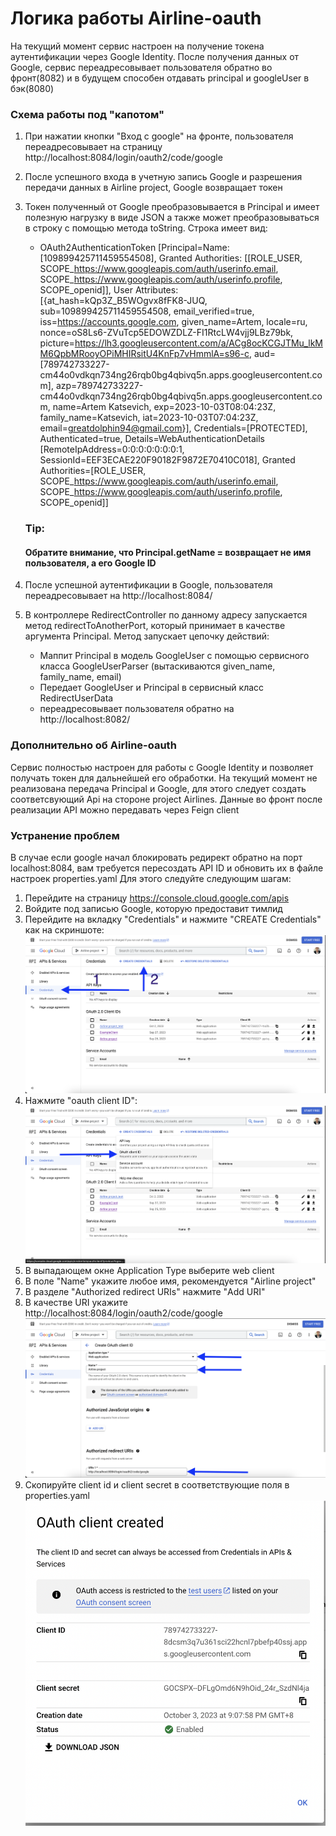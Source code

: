 
# Логика работы Airline-oauth

На текущий момент сервис настроен на получение токена аутентификации через Google Identity.
После получения данных от Google, сервис переадресовывает пользователя обратно во фронт(8082) и в будущем способен отдавать principal и googleUser в бэк(8080)

### Схема работы под "капотом"


1. При нажатии кнопки "Вход с google" на фронте, пользователя переадресовывает на страницу http://localhost:8084/login/oauth2/code/google
2. После успешного входа в учетную запись Google и разрешения передачи данных в Airline project, Google возвращает токен
3. Токен полученный от Google преобразовывается в Principal и имеет полезную нагрузку в виде JSON а также может преобразовываться в строку с помощью метода toString.
   Строка имеет вид:
   - OAuth2AuthenticationToken [Principal=Name: [109899425711459554508], Granted Authorities: [[ROLE_USER, SCOPE_https://www.googleapis.com/auth/userinfo.email, SCOPE_https://www.googleapis.com/auth/userinfo.profile, SCOPE_openid]], User Attributes: [{at_hash=kQp3Z_B5WOgvx8fFK8-JUQ, sub=109899425711459554508, email_verified=true, iss=https://accounts.google.com, given_name=Artem, locale=ru, nonce=oS8Ls6-ZVuTcp5EDOWZDLZ-FI1RtcLW4vjj9LBz79bk, picture=https://lh3.googleusercontent.com/a/ACg8ocKCGJTMu_lkMM6QpbMRooyOPiMHIRsitU4KnFp7vHmmlA=s96-c, aud=[789742733227-cm44o0vdkqn734ng26rqb0bg4qbivq5n.apps.googleusercontent.com], azp=789742733227-cm44o0vdkqn734ng26rqb0bg4qbivq5n.apps.googleusercontent.com, name=Artem Katsevich, exp=2023-10-03T08:04:23Z, family_name=Katsevich, iat=2023-10-03T07:04:23Z, email=greatdolphin94@gmail.com}], Credentials=[PROTECTED], Authenticated=true, Details=WebAuthenticationDetails [RemoteIpAddress=0:0:0:0:0:0:0:1, SessionId=EEF3ECAE220F90182F9872E70410C018], Granted Authorities=[ROLE_USER, SCOPE_https://www.googleapis.com/auth/userinfo.email, SCOPE_https://www.googleapis.com/auth/userinfo.profile, SCOPE_openid]]
   ### Tip:
   #### Обратите внимание, что Principal.getName = возвращает не имя пользователя, а его Google ID

4. После успешной аутентификации в Google, пользователя переадресовывает на http://localhost:8084/
5. В контроллере RedirectController по данному адресу запускается метод redirectToAnotherPort, который принимает в качестве аргумента Principal. Метод запускает цепочку действий:
   - Маппит Principal в модель GoogleUser с помощью сервисного класса GoogleUserParser (вытаскиваются given_name, family_name, email)
   - Передает GoogleUser и Principal в сервисный класс RedirectUserData
   - переадресовывает пользователя обратно на http://localhost:8082/

### Дополнительно об Airline-oauth

Сервис полностью настроен для работы с Google Identity и позволяет получать токен для дальнейшей его обработки.
На текущий момент не реализована передача Principal и Google, для этого следует создать соответсвующий Api на стороне project Airlines. Данные во фронт после реализации API можно передавать через Feign client

### Устранение проблем
В случае если google начал блокировать редирект обратно на порт localhost:8084, вам требуется пересоздать API ID и обновить их в файле настроек properties.yaml
Для этого следуйте следующим шагам:
1. Перейдите на страницу https://console.cloud.google.com/apis
2. Войдите под записью Google, которую предоставит тимлид
3. Перейдите на вкладку "Credentials" и нажмите "CREATE Credentials" как на скриншоте:
![Первый шаг](./screenshots/1.png)
4. Нажмите "oauth client ID":
![Второй шаг](./screenshots/2.png)
5. В выпадающем окне Application Type выберите web client
6. В поле "Name" укажите любое имя, рекомендуется "Airline project"
7. В разделе "Authorized redirect URIs" нажмите "Add URI"
8. В качестве URI укажите http://localhost:8084/login/oauth2/code/google
![Третий шаг](./screenshots/3.png)
9. Скопируйте client id и client secret в соответствующие поля в properties.yaml
![Данные для настроек](./screenshots/4.png)